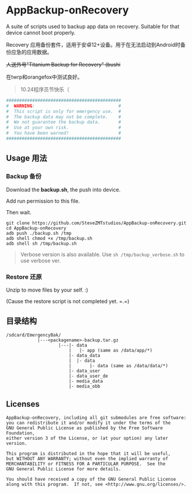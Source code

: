 # AppBackup-onRecovery
A suite of scripts used to backup app data on recovery. Suitable for that device cannot boot properly.

Recovery 应用备份套件，适用于安卓12+设备。用于在无法启动到Android时备份应急的应用数据。

~~人送外号"Titanium Backup for Recovery" (bushi~~

在twrp和orangefox中测试良好。

> 10.24程序员节快乐（

```bash
############################################
#  WARNING:                                #
#  This script is only for emergency use.  #
#  The backup data may not be complete.    #
#  We not guarantee the backup data.       #
#  Use at your own risk.                   #
#  You have been warned!                   #
############################################
```

## Usage 用法

### Backup 备份
Download the **backup.sh**, the push into device.

Add run permission to this file.

Then wait.



```shell
git clone https://github.com/SteveZMTstudios/AppBackup-onRecovery.git
cd AppBackup-onRecovery
adb push ./backup.sh /tmp
adb shell chmod +x /tmp/backup.sh
adb shell sh /tmp/backup.sh
```

> Verbose version is also available. Use `sh /tmp/backup_verbose.sh` to use verbose ver.

### Restore 还原
Unzip to move files by your self. :)

(Cause the restore script is not completed yet. =.=)



## 目录结构
```
/sdcard/EmergencyBak/
            |---<packagename>-backup.tar.gz
                    |---|- data
                        |   |- app (same as /data/app/*)
                        |- data_data
                        |  |- data
                        |       |- data (same as /data/data/*)
                        |- data_user
                        |- data_user_de
                        |- media_data
                        |- media_obb
```

## Licenses
```
AppBackup-onRecovery, including all git submodules are free software:
you can redistribute it and/or modify it under the terms of the
GNU General Public License as published by the Free Software Foundation,
either version 3 of the License, or (at your option) any later version.

This program is distributed in the hope that it will be useful,
but WITHOUT ANY WARRANTY; without even the implied warranty of
MERCHANTABILITY or FITNESS FOR A PARTICULAR PURPOSE.  See the
GNU General Public License for more details.

You should have received a copy of the GNU General Public License
along with this program.  If not, see <http://www.gnu.org/licenses/>.
```
